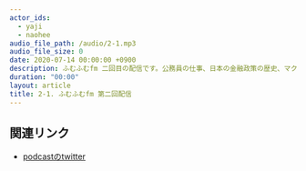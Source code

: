 ```yaml
---
actor_ids:
  - yaji
  - naohee
audio_file_path: /audio/2-1.mp3
audio_file_size: 0
date: 2020-07-14 00:00:00 +0900
description: ふむふむfm 二回目の配信です。公務員の仕事、日本の金融政策の歴史、マクロ・プルーデンスなどについて話しています。
duration: "00:00"
layout: article
title: 2-1. ふむふむfm 第二回配信
---
```


## 関連リンク

- [podcastのtwitter](https://twitter.com/fumufumu_fm?s=20)
